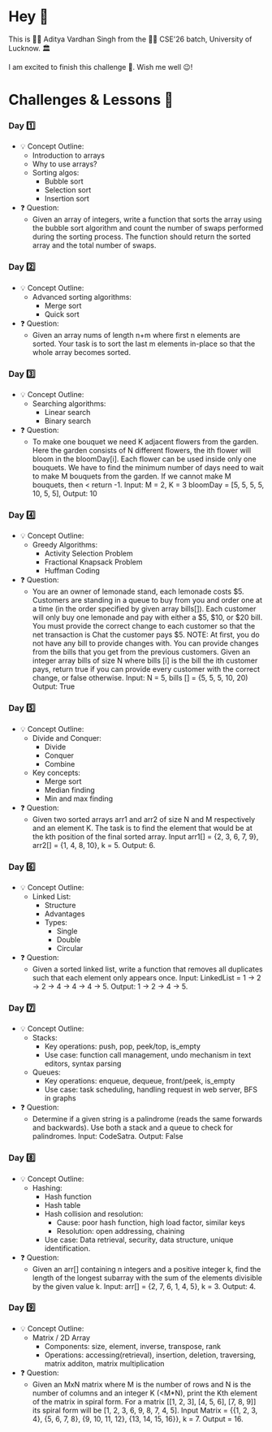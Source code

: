 # Hey 👋

This is 🧔🏻 Aditya Vardhan Singh from the 👨‍💻 CSE'26 batch, University of Lucknow. 🏛️

I am excited to finish this challenge 💪. Wish me well 😉!

# Challenges & Lessons 🎯

### Day 1️⃣
- 💡 Concept Outline:
  - Introduction to arrays
  - Why to use arrays?
  - Sorting algos:
    - Bubble sort
    - Selection sort
    - Insertion sort
- ❓ Question:
  - Given an array of integers, write a function that sorts the array using the bubble sort algorithm and count the number of swaps performed during the sorting process. The function should return the sorted array and the total number of swaps.

### Day 2️⃣
- 💡 Concept Outline:
  - Advanced sorting algorithms:
    - Merge sort
    - Quick sort
- ❓ Question:
  - Given an array nums of length n+m where first n elements are sorted. Your task is to sort the last m elements in-place so that the whole array becomes sorted.

### Day 3️⃣
- 💡 Concept Outline:
  - Searching algorithms:
    - Linear search
    - Binary search
- ❓ Question:
  - To make one bouquet we need K adjacent flowers from the garden. Here the garden consists of N different flowers, the ith flower will bloom in the bloomDay[i]. Each flower can be used inside only one bouquets. We have to find the minimum number of days need to wait to make M bouquets from the garden. If we cannot make M bouquets, then < return -1. Input: M = 2, K = 3 bloomDay = [5, 5, 5, 5, 10, 5, 5], Output: 10

### Day 4️⃣
- 💡 Concept Outline:
  - Greedy Algorithms:
    - Activity Selection Problem
    - Fractional Knapsack Problem
    - Huffman Coding
- ❓ Question:
  - You are an owner of lemonade stand, each lemonade costs $5. Customers are standing in a queue to buy from you and order one at a time (in the order specified by given array bills[]). Each customer will only buy one lemonade and pay with either a $5, $10, or $20 bill. You must provide the correct change to each customer so that the net transaction is Chat the customer pays $5. NOTE: At first, you do not have any bill to provide changes with. You can provide changes from the bills that you get from the previous customers. Given an integer array bills of size N where bills [i] is the bill the ith customer pays, return true if you can provide every customer with the correct change, or false otherwise. Input: N = 5, bills [] = {5, 5, 5, 10, 20) Output: True

### Day 5️⃣
- 💡 Concept Outline:
  - Divide and Conquer:
    - Divide
    - Conquer
    - Combine
  - Key concepts:
    - Merge sort
    - Median finding
    - Min and max finding
- ❓ Question:
  - Given two sorted arrays arr1 and arr2 of size N and M respectively and an element K. The task is to find the element that would be at the kth position of the final sorted array. Input arr1[] = {2, 3, 6, 7, 9}, arr2[] = {1, 4, 8, 10}, k = 5. Output: 6.

### Day 6️⃣
- 💡 Concept Outline:
  - Linked List:
    - Structure
    - Advantages
    - Types:
      - Single
      - Double
      - Circular
- ❓ Question:
  - Given a sorted linked list, write a function that removes all duplicates such that each element only appears once. Input: LinkedList = 1 -> 2 -> 2 -> 4 -> 4 -> 4 -> 5. Output: 1 -> 2 -> 4 -> 5.

### Day 7️⃣
- 💡 Concept Outline:
  - Stacks:
    - Key operations: push, pop, peek/top, is_empty
    - Use case: function call management, undo mechanism in text editors, syntax parsing
  - Queues:
    - Key operations: enqueue, dequeue, front/peek, is_empty
    - Use case: task scheduling, handling request in web server, BFS in graphs
- ❓ Question:
  - Determine if a given string is a palindrome (reads the same forwards and backwards). Use both a stack and a queue to check for palindromes. Input: CodeSatra. Output: False

### Day 8️⃣
- 💡 Concept Outline:
  - Hashing:
    - Hash function
    - Hash table
    - Hash collision and resolution:
      - Cause: poor hash function, high load factor, similar keys
      - Resolution: open addressing, chaining
    - Use case: Data retrieval, security, data structure, unique identification.
- ❓ Question:
  - Given an arr[] containing n integers and a positive integer k, find the length of the longest subarray with the sum of the elements divisible by the given value k. Input: arr[] = {2, 7, 6, 1, 4, 5}, k = 3. Output: 4.

### Day 9️⃣
- 💡 Concept Outline:
  - Matrix / 2D Array
    - Components: size, element, inverse, transpose, rank
    - Operations: accessing(retrieval), insertion, deletion, traversing, matrix additon, matrix multiplication
- ❓ Question:
  - Given an MxN matrix where M is the number of rows and N is the number of columns and an integer K (<M*N), print the Kth element of the matrix in spiral form. For a matrix [[1, 2, 3], [4, 5, 6], [7, 8, 9]] its spiral form will be [1, 2, 3, 6, 9, 8, 7, 4, 5]. Input Matrix = {{1, 2, 3, 4}, {5, 6, 7, 8}, {9, 10, 11, 12}, {13, 14, 15, 16}}, k = 7. Output = 16.
